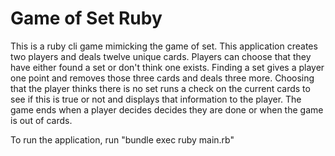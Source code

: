 # Game of Set Ruby
This is a ruby cli game mimicking the game of set. This application creates two players and deals twelve unique cards. Players can choose that they have either found a set or don't think one exists. Finding a set gives a player one point and removes those three cards and deals three more. Choosing that the player thinks there is no set runs a check on the current cards to see if this is true or not and displays that information to the player. The game ends when a player decides decides they are done or when the game is out of cards.

To run the application, run "bundle exec ruby main.rb"
